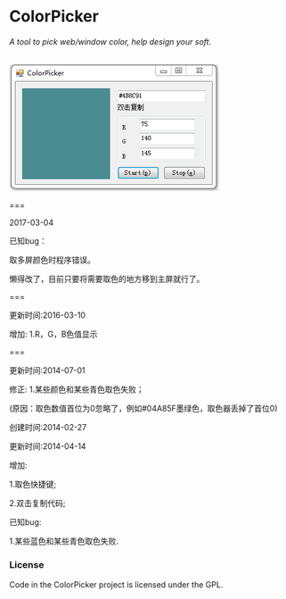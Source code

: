 ColorPicker
===========

###### A tool to pick web/window color, help design your soft.

![](file/screenshot.png)

===

2017-03-04

已知bug：

取多屏颜色时程序错误。

懒得改了，目前只要将需要取色的地方移到主屏就行了。


===

更新时间:2016-03-10

增加:
1.R，G，B色值显示

===

更新时间:2014-07-01

修正:
1.某些颜色和某些青色取色失败；

(原因：取色数值首位为0忽略了，例如#04A85F墨绿色，取色器丢掉了首位0)

创建时间:2014-02-27

更新时间:2014-04-14

增加:

1.取色快捷键;

2.双击复制代码;

已知bug:

1.某些蓝色和某些青色取色失败.

### License

Code in the ColorPicker project is licensed under the GPL.
